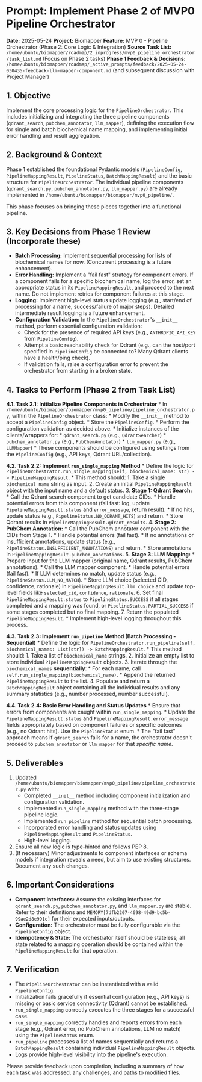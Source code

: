 # Prompt: Implement Phase 2 of MVP0 Pipeline Orchestrator

**Date:** 2025-05-24
**Project:** Biomapper
**Feature:** MVP 0 - Pipeline Orchestrator (Phase 2: Core Logic & Integration)
**Source Task List:** `/home/ubuntu/biomapper/roadmap/2_inprogress/mvp0_pipeline_orchestrator/task_list.md` (Focus on Phase 2 tasks)
**Phase 1 Feedback & Decisions:** `/home/ubuntu/biomapper/roadmap/_active_prompts/feedback/2025-05-24-030435-feedback-llm-mapper-component.md` (and subsequent discussion with Project Manager)

## 1. Objective

Implement the core processing logic for the `PipelineOrchestrator`. This includes initializing and integrating the three pipeline components (`qdrant_search`, `pubchem_annotator`, `llm_mapper`), defining the execution flow for single and batch biochemical name mapping, and implementing initial error handling and result aggregation.

## 2. Background & Context

Phase 1 established the foundational Pydantic models (`PipelineConfig`, `PipelineMappingResult`, `PipelineStatus`, `BatchMappingResult`) and the basic structure for `PipelineOrchestrator`. The individual pipeline components (`qdrant_search.py`, `pubchem_annotator.py`, `llm_mapper.py`) are already implemented in `/home/ubuntu/biomapper/biomapper/mvp0_pipeline/`.

This phase focuses on bringing these pieces together into a functional pipeline.

## 3. Key Decisions from Phase 1 Review (Incorporate these)

*   **Batch Processing:** Implement sequential processing for lists of biochemical names for now. (Concurrent processing is a future enhancement).
*   **Error Handling:** Implement a "fail fast" strategy for component errors. If a component fails for a specific biochemical name, log the error, set an appropriate status in its `PipelineMappingResult`, and proceed to the next name. Do not implement retries for component failures at this stage.
*   **Logging:** Implement high-level status update logging (e.g., start/end of processing for a name, success/failure of major steps). Detailed intermediate result logging is a future enhancement.
*   **Configuration Validation:** In the `PipelineOrchestrator`'s `__init__` method, perform essential configuration validation:
    *   Check for the presence of required API keys (e.g., `ANTHROPIC_API_KEY` from `PipelineConfig`).
    *   Attempt a basic reachability check for Qdrant (e.g., can the host/port specified in `PipelineConfig` be connected to? Many Qdrant clients have a health/ping check).
    *   If validation fails, raise a configuration error to prevent the orchestrator from starting in a broken state.

## 4. Tasks to Perform (Phase 2 from Task List)

**4.1. Task 2.1: Initialize Pipeline Components in Orchestrator**
    *   In `/home/ubuntu/biomapper/biomapper/mvp0_pipeline/pipeline_orchestrator.py`, within the `PipelineOrchestrator` class:
        *   Modify the `__init__` method to accept a `PipelineConfig` object.
        *   Store the `PipelineConfig`.
        *   Perform the configuration validation as decided above.
        *   Initialize instances of the clients/wrappers for:
            *   `qdrant_search.py` (e.g., `QdrantSearcher`)
            *   `pubchem_annotator.py` (e.g., `PubChemAnnotator`)
            *   `llm_mapper.py` (e.g., `LLMMapper`)
        *   These components should be configured using settings from the `PipelineConfig` (e.g., API keys, Qdrant URL/collection).

**4.2. Task 2.2: Implement `run_single_mapping` Method**
    *   Define the logic for `PipelineOrchestrator.run_single_mapping(self, biochemical_name: str) -> PipelineMappingResult`.
    *   This method should:
        1.  Take a single `biochemical_name` string as input.
        2.  Create an initial `PipelineMappingResult` object with the input name and a default status.
        3.  **Stage 1: Qdrant Search:**
            *   Call the Qdrant search component to get candidate CIDs.
            *   Handle potential errors from this component (fail fast: log, update `PipelineMappingResult.status` and `error_message`, return result).
            *   If no hits, update status (e.g., `PipelineStatus.NO_QDRANT_HITS`) and return.
            *   Store Qdrant results in `PipelineMappingResult.qdrant_results`.
        4.  **Stage 2: PubChem Annotation:**
            *   Call the PubChem annotator component with the CIDs from Stage 1.
            *   Handle potential errors (fail fast).
            *   If no annotations or insufficient annotations, update status (e.g., `PipelineStatus.INSUFFICIENT_ANNOTATIONS`) and return.
            *   Store annotations in `PipelineMappingResult.pubchem_annotations`.
        5.  **Stage 3: LLM Mapping:**
            *   Prepare input for the LLM mapper (original name, Qdrant results, PubChem annotations).
            *   Call the LLM mapper component.
            *   Handle potential errors (fail fast).
            *   If LLM determines no match, update status (e.g., `PipelineStatus.LLM_NO_MATCH`).
            *   Store LLM choice (selected CID, confidence, rationale) in `PipelineMappingResult.llm_choice` and update top-level fields like `selected_cid`, `confidence`, `rationale`.
        6.  Set final `PipelineMappingResult.status` to `PipelineStatus.SUCCESS` if all stages completed and a mapping was found, or `PipelineStatus.PARTIAL_SUCCESS` if some stages completed but no final mapping.
        7.  Return the populated `PipelineMappingResult`.
    *   Implement high-level logging throughout this process.

**4.3. Task 2.3: Implement `run_pipeline` Method (Batch Processing - Sequential)**
    *   Define the logic for `PipelineOrchestrator.run_pipeline(self, biochemical_names: List[str]) -> BatchMappingResult`.
    *   This method should:
        1.  Take a list of `biochemical_name` strings.
        2.  Initialize an empty list to store individual `PipelineMappingResult` objects.
        3.  Iterate through the `biochemical_names` **sequentially**:
            *   For each name, call `self.run_single_mapping(biochemical_name)`.
            *   Append the returned `PipelineMappingResult` to the list.
        4.  Populate and return a `BatchMappingResult` object containing all the individual results and any summary statistics (e.g., number processed, number successful).

**4.4. Task 2.4: Basic Error Handling and Status Updates**
    *   Ensure that errors from components are caught within `run_single_mapping`.
    *   Update the `PipelineMappingResult.status` and `PipelineMappingResult.error_message` fields appropriately based on component failures or specific outcomes (e.g., no Qdrant hits). Use the `PipelineStatus` enum.
    *   The "fail fast" approach means if `qdrant_search` fails for a name, the orchestrator doesn't proceed to `pubchem_annotator` or `llm_mapper` for that *specific name*.

## 5. Deliverables

1.  Updated `/home/ubuntu/biomapper/biomapper/mvp0_pipeline/pipeline_orchestrator.py` with:
    *   Completed `__init__` method including component initialization and configuration validation.
    *   Implemented `run_single_mapping` method with the three-stage pipeline logic.
    *   Implemented `run_pipeline` method for sequential batch processing.
    *   Incorporated error handling and status updates using `PipelineMappingResult` and `PipelineStatus`.
    *   High-level logging.
2.  Ensure all new logic is type-hinted and follows PEP 8.
3.  (If necessary) Minor adjustments to component interfaces or schema models if integration reveals a need, but aim to use existing structures. Document any such changes.

## 6. Important Considerations

*   **Component Interfaces:** Assume the existing interfaces for `qdrant_search.py`, `pubchem_annotator.py`, and `llm_mapper.py` are stable. Refer to their definitions and `MEMORY[7dfb2207-4698-49d9-bc5b-99ae2d8e991c]` for their expected inputs/outputs.
*   **Configuration:** The orchestrator must be fully configurable via the `PipelineConfig` object.
*   **Idempotency & State:** The orchestrator itself should be stateless; all state related to a mapping operation should be contained within the `PipelineMappingResult` for that operation.

## 7. Verification

*   The `PipelineOrchestrator` can be instantiated with a valid `PipelineConfig`.
*   Initialization fails gracefully if essential configuration (e.g., API keys) is missing or basic service connectivity (Qdrant) cannot be established.
*   `run_single_mapping` correctly executes the three stages for a successful case.
*   `run_single_mapping` correctly handles and reports errors from each stage (e.g., Qdrant error, no PubChem annotations, LLM no match) using the `PipelineStatus` enum.
*   `run_pipeline` processes a list of names sequentially and returns a `BatchMappingResult` containing individual `PipelineMappingResult` objects.
*   Logs provide high-level visibility into the pipeline's execution.

Please provide feedback upon completion, including a summary of how each task was addressed, any challenges, and paths to modified files.
